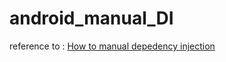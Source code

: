 # android_manual_DI

reference to : [How to manual depedency injection](https://github.com/erikjhordan-rey/Manual-Dependency-Injection-Android)
 
